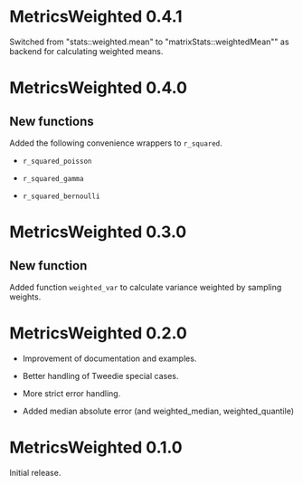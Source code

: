 # MetricsWeighted 0.4.1

Switched from "stats::weighted.mean" to "matrixStats::weightedMean"" as backend for calculating weighted means.

# MetricsWeighted 0.4.0

## New functions

Added the following convenience wrappers to `r_squared`.

- `r_squared_poisson`

- `r_squared_gamma`

- `r_squared_bernoulli`

# MetricsWeighted 0.3.0

## New function

Added function `weighted_var` to calculate variance weighted by sampling weights.

# MetricsWeighted 0.2.0

- Improvement of documentation and examples. 

- Better handling of Tweedie special cases.

- More strict error handling.

- Added median absolute error (and weighted_median, weighted_quantile)

# MetricsWeighted 0.1.0

Initial release.
